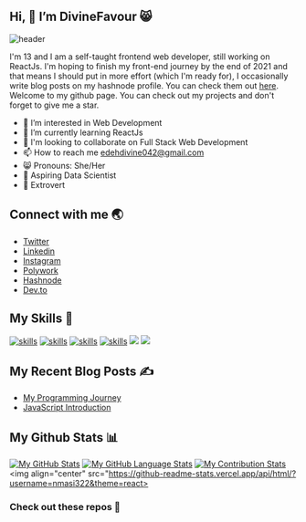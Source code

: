 ## Hi, 👋 I’m DivineFavour 😸

![header](https://user-images.githubusercontent.com/74861009/136716365-024c8bbe-3fe1-4fc5-95e0-a1ba11e92752.jpg)

I'm 13 and I am a self-taught frontend web developer, still working on ReactJs. I'm hoping to finish my front-end journey by the end of 2021 and that means I should put in more effort (which I'm ready for), I occasionally write blog posts on my hashnode profile. You can check them out [here](https://www.favor.hashnode.dev). Welcome to my github page. You can check out my projects and don't forget to give me a star.

- 👀 I’m interested in Web Development
- 🌱 I’m currently learning ReactJs
- 👭 I'm looking to collaborate on Full Stack Web Development
- 📫 How to reach me edehdivine042@gmail.com 
- 😸 Pronouns: She/Her
- 🤖 Aspiring Data Scientist
- 💃 Extrovert

## Connect with me 🌏
- [Twitter](https://twitter.com/Divine_Edeh1)
- [Linkedin](https://www.linkedin.com/in/divine-edeh/)
- [Instagram](https://www.instagram.com/divine_edeh/)
- [Polywork](https://www.polywork.com/favor)
- [Hashnode](https://hashnode.com/@Favor)
- [Dev.to](https://dev.to/favor)

## My Skills 🤹
[![skills](https://pure-escarpment-54474.herokuapp.com/api?type=html)](https://github.com/betterTisen/github-skill-card)
[![skills](https://pure-escarpment-54474.herokuapp.com/api?type=css)](https://github.com/betterTisen/github-skill-card)
[![skills](https://pure-escarpment-54474.herokuapp.com/api?type=javascript)](https://github.com/betterTisen/github-skill-card)
[![skills](https://pure-escarpment-54474.herokuapp.com/api?type=react)](https://github.com/betterTisen/github-skill-card)
![](https://camo.githubusercontent.com/92dde1e7c42c013a5fce4dfeee0843f06710bfd38a610885e33a273c7eca0d22/68747470733a2f2f696d672e736869656c64732e696f2f62616467652f4e65746c6966792d3030433742373f7374796c653d666f722d7468652d6261646765266c6f676f3d6e65746c696679266c6f676f436f6c6f723d7768697465)
![](https://camo.githubusercontent.com/3bcc8da5c94cefdf2d976837d1be601f4d44d36b58d9590e36debe834a6e34de/68747470733a2f2f696d672e736869656c64732e696f2f62616467652f4865726f6b752d3433303039383f7374796c653d666f722d7468652d6261646765266c6f676f3d6865726f6b75266c6f676f436f6c6f723d7768697465)


## My Recent Blog Posts ✍️
- [My Programming Journey](https://favor.hashnode.dev/my-programming-journey)
- [JavaScript Introduction](https://favor.hashnode.dev/javascript-introduction)

## My Github Stats 📊
[![My GitHub Stats](https://github-readme-stats.vercel.app/api/?username=nmasi322&count_private=true&theme=react&showicons=true)]()
[![My GitHub Language Stats](https://github-readme-stats.vercel.app/api/top-langs/?username=nmasi322&langs_count=5&theme=react)]()
[![My Contribution Stats](https://github-contribution-stats.vercel.app/api/?username=nmasi322)](https://github.com/nmasi322/github-contribution-stats/)
<img align="center" src="https://github-readme-stats.vercel.app/api/html/?username=nmasi322&theme=react>



### Check out these repos 📃

<!---
nmasi322/nmasi322 is a ✨ special ✨ repository because its `README.md` (this file) appears on your GitHub profile.
You can click the Preview link to take a look at your changes.
--->
